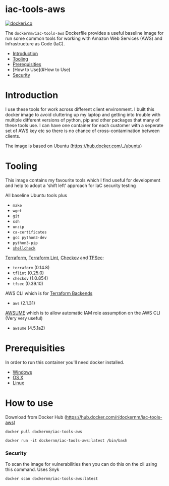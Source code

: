 # iac-tools-aws

[![dockeri.co](https://dockeri.co/image/dockernm/iac-tools-aws)](https://hub.docker.com/r/dockernm/iac-tools-aws)

The `dockernm/iac-tools-aws` Dockerfile provides a useful baseline image for run some common tools for working with Amazon Web Services (AWS) and Infrastructure as Code (IaC).

<!-- vim-markdown-toc GFM -->

* [Introduction](#introduction)
* [Tooling](#tooling)
* [Prerequisities](#Prerequisities)
* [How to Use](#How to Use)
* [Security](#security)


<!-- vim-markdown-toc -->

# Introduction

I use these tools for work across different client environment. I built this docker image to avoid cluttering up my laptop and getting into trouble with multiple different versions of python, pip and other packages that many of these tools use. I can have one container for each customer with a seperate set of AWS key etc so there is no chance of cross-contamination between clients. 

The image is based on Ubuntu (https://hub.docker.com/_/ubuntu) 

# Tooling

This image contains my favourite tools which I find useful for development and help to adopt a 'shift left' approach for IaC security testing


All baseline Ubuntu tools plus 

- `make`
- `wget`
- `git`
- `ssh`
- `unzip`
- `ca-certificates`
- `gcc python3-dev`
- `python3-pip`  
- [`shellcheck`](https://github.com/koalaman/shellcheck)

[Terraform](https://github.com/hashicorp/terraform/), [Terraform Lint](https://github.com/terraform-linters/tflint/), [Checkov](https://github.com/bridgecrewio/checkov) and [TFSec](https://github.com/tfsec/tfsec):

- `terraform` (0.14.8)
- `tflint` (0.25.0)
- `checkov` (1.0.854)
- `tfsec` (0.39.10)

AWS CLI which is for [Terraform Backends](https://www.terraform.io/docs/backends/)

- `aws` (2.1.31)

[AWSUME](https://github.com/trek10inc/awsume) which is to allow automatic IAM role assumption on the AWS CLI (Very very useful)
- `awsume` (4.5.1a2)


# Prerequisities


In order to run this container you'll need docker installed.

* [Windows](https://docs.docker.com/windows/started)
* [OS X](https://docs.docker.com/mac/started/)
* [Linux](https://docs.docker.com/linux/started/)

# How to use

Download from Docker Hub (https://hub.docker.com/r/dockernm/iac-tools-aws)
   
`docker pull dockernm/iac-tools-aws`

`docker run -it dockernm/iac-tools-aws:latest /bin/bash`

### Security

To scan the image for vulnerabilities then you can do this on the cli using this command. Uses Snyk

`docker scan dockernm/iac-tools-aws:latest`